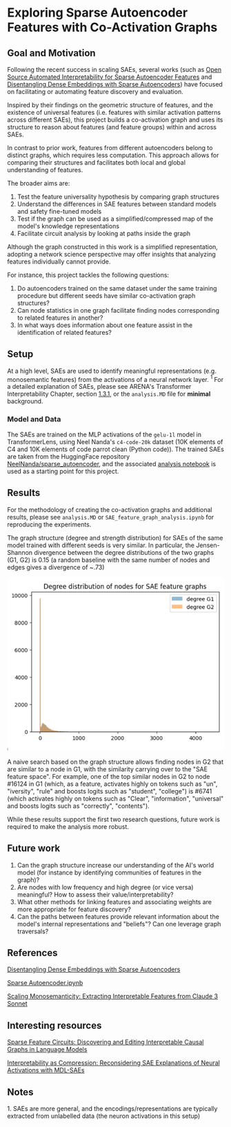 # Exploring Sparse Autoencoder Features with Co-Activation Graphs

## Goal and Motivation

Following the recent success in scaling SAEs, several works (such as [Open Source Automated Interpretability for Sparse Autoencoder Features](https://blog.eleuther.ai/autointerp/) and [Disentangling Dense Embeddings with Sparse Autoencoders](https://arxiv.org/html/2408.00657v1#S4)) have focused on facilitating or automating feature discovery and evaluation.

Inspired by their findings on the geometric structure of features, and the existence of universal features (i.e. features with similar activation patterns across different SAEs), this project builds a co-activation graph and uses its structure to reason about features (and feature groups) within and across SAEs.

In contrast to prior work, features from different autoencoders belong to distinct graphs, which requires less computation. This approach allows for comparing their structures and facilitates both local and global understanding of features.

The broader aims are:
1. Test the feature universality hypothesis by comparing graph structures 
2. Understand the differences in SAE features between standard models and safety fine-tuned models
3. Test if the graph can be used as a simplified/compressed map of the model's knowledge representations 
4. Facilitate circuit analysis by looking at paths inside the graph

Although the graph constructed in this work is a simplified representation, adopting a network science perspective may offer insights that analyzing features individually cannot provide.

For instance, this project tackles the following questions: 
1. Do autoencoders trained on the same dataset under the same training procedure but different seeds have similar co-activation graph structures?
2. Can node statistics in one graph facilitate finding nodes corresponding to related features in another?
3. In what ways does information about one feature assist in the identification of related features?


## Setup

At a high level, SAEs are used to identify meaningful representations (e.g. monosemantic features) from the activations of a neural network layer. $^1$ For a detailed explanation of SAEs, please see ARENA's Transformer Interpretability Chapter, section [1.3.1](https://arena3-chapter1-transformer-interp.streamlit.app/[1.3.1]_Superposition_&_SAEs), or the `analysis.MD` file for **minimal** background. 

### Model and Data

The SAEs are trained on the MLP activations of the `gelu-1l` model in TransformerLens, using Neel Nanda's `c4-code-20k` dataset (10K elements of C4 and 10K elements of code parrot clean (Python code)).
The trained SAEs are taken from the HuggingFace repository [NeelNanda/sparse_autoencoder](https://huggingface.co/NeelNanda/sparse_autoencoder), and the associated [analysis notebook](https://colab.research.google.com/drive/1u8larhpxy8w4mMsJiSBddNOzFGj7_RTn?usp=sharing) is used as a starting point for this project.

## Results

For the methodology of creating the co-activation graphs and additional results, please see `analysis.MD` or `SAE_feature_graph_analysis.ipynb` for reproducing the experiments.

The graph structure (degree and strength distribution) for SAEs of the same model trained with different seeds is very similar. In particular, the Jensen-Shannon divergence between the degree distributions of the two graphs (G1, G2) is 0.15 (a random baseline with the same number of nodes and edges gives a divergence of ~.73)

![Degree Distribution Plot](degree_dist.png)

A naive search based on the graph structure allows finding nodes in G2 that are similar to a node in G1, with the similarity carrying over to the "SAE feature space". For example, one of the top similar nodes in G2 to node #16124 in G1 (which, as a feature, activates highly on tokens such as "un", "iversity", "rule" and boosts logits such as "student", "college") is #6741 (which activates highly on tokens such as "Clear", "information", "universal" and boosts logits such as "correctly", "contents"). 

While these results support the first two research questions, future work is required to make the analysis more robust.


## Future work
1. Can the graph structure increase our understanding of the AI's world model (for instance by identifying communities of features in the graph)?
2. Are nodes with low frequency and high degree (or vice versa) meaningful? How to assess their value/interpretability?
3. What other methods for linking features and associating weights are more appropriate for feature discovery?
4. Can the paths between features provide relevant information about the model's internal representations and "beliefs"? Can one leverage graph traversals?

## References
[Disentangling Dense Embeddings with Sparse Autoencoders](https://arxiv.org/html/2408.00657v1#S4)

[Sparse Autoencoder.ipynb](https://colab.research.google.com/drive/1u8larhpxy8w4mMsJiSBddNOzFGj7_RTn?usp=sharing)

[Scaling Monosemanticity: Extracting Interpretable Features from Claude 3 Sonnet](https://transformer-circuits.pub/2024/scaling-monosemanticity/)



## Interesting resources
[Sparse Feature Circuits: Discovering and Editing Interpretable Causal Graphs in Language Models](https://arxiv.org/html/2403.19647v1)

[Interpretability as Compression: Reconsidering SAE Explanations of Neural Activations with MDL-SAEs](https://www.lesswrong.com/posts/G2oyFQFTE5eGEas6m/interpretability-as-compression-reconsidering-sae)

## Notes

$1.$ SAEs are more general, and the encodings/representations are typically extracted from unlabelled data (the neuron activations in this setup)
